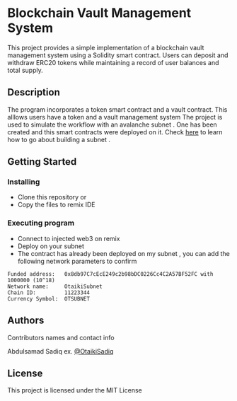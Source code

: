# Blockchain Vault Management System

This project provides a simple implementation of a blockchain vault management system using a Solidity smart contract. Users can deposit and withdraw ERC20 tokens while maintaining a record of user balances and total supply.

## Description

The program incorporates a token smart contract and a vault contract. This alllows users have a token and a vault management system 
The project is used to simulate the workflow with an avalanche subnet . One has been created and this smart contracts were deployed on it.
Check [here](https://academy.metacrafters.io/content/avax-advanced/) to learn how to go about building a subnet .

## Getting Started
### Installing

* Clone this repository or 
* Copy the files to remix IDE

### Executing program

* Connect to injected web3 on remix
* Deploy on your subnet
* The contract has already been deployed on my subnet , you can add the following network parameters to confirm
```RPC URL:          http://127.0.0.1:9650/ext/bc/PMrLgXfGkCSCRsBb2WXM8A3BS2fCSw9djvD4PD11uAfdKjnjx/rpc
Funded address:   0x8db97C7cEcE249c2b98bDC0226Cc4C2A57BF52FC with 1000000 (10^18)
Network name:     OtaikiSubnet
Chain ID:         11223344
Currency Symbol:  OTSUBNET
```


## Authors

Contributors names and contact info

Abdulsamad Sadiq
ex. [@OtaikiSadiq](https://twitter.com/otaikisadiq)


## License

This project is licensed under the MIT License 

